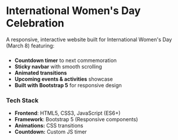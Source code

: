 # International Women's Day Celebration
A responsive, interactive website built for International Women's Day (March 8) featuring:

### 
* **Countdown timer** to next commemoration
* **Sticky navbar** with smooth scrolling
* **Animated transitions**
* **Upcoming events & activities** showcase
* **Built with Bootstrap 5** for responsive design

### Tech Stack
* **Frontend**: HTML5, CSS3, JavaScript (ES6+)
* **Framework**: Bootstrap 5 (Responsive components)
* **Animations:** CSS transitions
* **Countdown:** Custom JS timer
